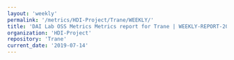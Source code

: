 ```yaml
---
layout: 'weekly'
permalink: '/metrics/HDI-Project/Trane/WEEKLY/'
title: 'DAI Lab OSS Metrics Metrics report for Trane | WEEKLY-REPORT-2019-07-14'
organization: 'HDI-Project'
repository: 'Trane'
current_date: '2019-07-14'
---
```

